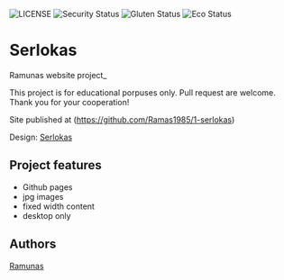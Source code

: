 ![LICENSE](https://img.shields.io/badge/license-MIT-blue.svg?style=flat-square)
![Security Status](https://img.shields.io/security-headers?label=Security&url=https%3A%2F%2Fgithub.com&style=flat-square)
![Gluten Status](https://img.shields.io/badge/Gluten-Free-green.svg)
![Eco Status](https://img.shields.io/badge/ECO-Friendly-green.svg)

# Serlokas

Ramunas website project_

This project is for educational porpuses only. Pull request are welcome. Thank you for your cooperation!

Site published at (https://github.com/Ramas1985/1-serlokas)

Design: [Serlokas](https://github.com/Ramas1985/1-serlokas)

## Project features

- Github pages
- jpg images
- fixed width content
- desktop only

## Authors

[Ramunas](https://github.com/Ramas1985)
